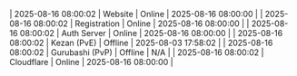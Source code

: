 | 2025-08-16 08:00:02 | Website | Online | 2025-08-16 08:00:00 |
| 2025-08-16 08:00:02 | Registration | Online | 2025-08-16 08:00:00 |
| 2025-08-16 08:00:02 | Auth Server | Online | 2025-08-16 08:00:00 |
| 2025-08-16 08:00:02 | Kezan (PvE) | Offline | 2025-08-03 17:58:02 |
| 2025-08-16 08:00:02 | Gurubashi (PvP) | Offline | N/A |
| 2025-08-16 08:00:02 | Cloudflare | Online | 2025-08-16 08:00:00 |
